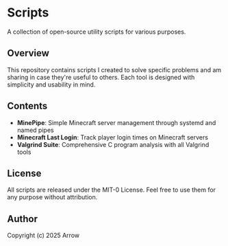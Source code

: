# Scripts

A collection of open-source utility scripts for various purposes.

## Overview

This repository contains scripts I created to solve specific problems and am sharing in case they're useful to others. Each tool is designed with simplicity and usability in mind.

## Contents

- **MinePipe**: Simple Minecraft server management through systemd and named pipes
- **Minecraft Last Login**: Track player login times on Minecraft servers
- **Valgrind Suite**: Comprehensive C program analysis with all Valgrind tools

## License

All scripts are released under the MIT-0 License. Feel free to use them for any purpose without attribution.

## Author

Copyright (c) 2025 Arrow
